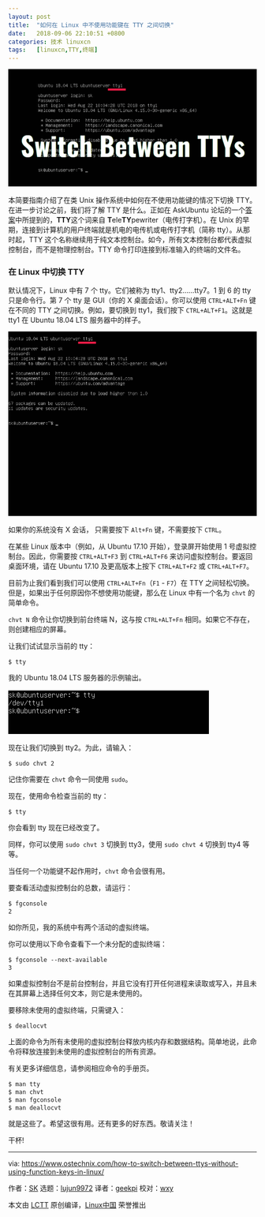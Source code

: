 ```yaml
---
layout: post
title:	"如何在 Linux 中不使用功能键在 TTY 之间切换"
date:	2018-09-06 22:10:51 +0800 
categories:	技术 linuxcn 
tags:	[linuxcn,TTY,终端]
---
```



![](/Asserts/Images/album/201809/06/221052uimitj7mmytji0si.png)


本简要指南介绍了在类 Unix 操作系统中如何在不使用功能键的情况下切换 TTY。在进一步讨论之前，我们将了解 TTY 是什么。正如在 AskUbuntu 论坛的一个[答案](https://askubuntu.com/questions/481906/what-does-tty-stand-for)中所提到的，**TTY**这个词来自 **T**ele**TY**pewriter（电传打字机）。在 Unix 的早期，连接到计算机的用户终端就是机电的电传机或电传打字机（简称 tty）。从那时起，TTY 这个名称继续用于纯文本控制台。如今，所有文本控制台都代表虚拟控制台，而不是物理控制台。TTY 命令打印连接到标准输入的终端的文件名。


### 在 Linux 中切换 TTY


默认情况下，Linux 中有 7 个 tty。它们被称为 tty1、tty2……tty7。1 到 6 的 tty 只是命令行。第 7 个 tty 是 GUI（你的 X 桌面会话）。你可以使用 `CTRL+ALT+Fn` 键在不同的 TTY 之间切换。例如，要切换到 tty1，我们按下 `CTRL+ALT+F1`。这就是 tty1 在 Ubuntu 18.04 LTS 服务器中的样子。


![](/Asserts/Images/album/201809/06/221052a9q2x3vvaqs39aq2.png)


如果你的系统没有 X 会话， 只需要按下 `Alt+Fn` 键，不需要按下 `CTRL`。


在某些 Linux 版本中（例如，从 Ubuntu 17.10 开始），登录屏开始使用 1 号虚拟控制台。因此，你需要按 `CTRL+ALT+F3` 到 `CTRL+ALT+F6` 来访问虚拟控制台。要返回桌面环境，请在 Ubuntu 17.10 及更高版本上按下 `CTRL+ALT+F2` 或 `CTRL+ALT+F7`。


目前为止我们看到我们可以使用 `CTRL+ALT+Fn`（`F1` - `F7`）在 TTY 之间轻松切换。但是，如果出于任何原因你不想使用功能键，那么在 Linux 中有一个名为 `chvt` 的简单命令。


`chvt N` 命令让你切换到前台终端 N，这与按 `CTRL+ALT+Fn` 相同。如果它不存在，则创建相应的屏幕。


让我们试试显示当前的 tty：



```
$ tty
```

我的 Ubuntu 18.04 LTS 服务器的示例输出。


![](/Asserts/Images/album/201809/06/221052koo3mj7zeddei8a7.png)


现在让我们切换到 tty2。为此，请输入：



```
$ sudo chvt 2
```

记住你需要在 `chvt` 命令一同使用 `sudo`。


现在，使用命令检查当前的 tty：



```
$ tty
```

你会看到 tty 现在已经改变了。


同样，你可以使用 `sudo chvt 3` 切换到 tty3，使用 `sudo chvt 4` 切换到 tty4 等等。


当任何一个功能键不起作用时，`chvt` 命令会很有用。


要查看活动虚拟控制台的总数，请运行：



```
$ fgconsole
2
```

如你所见，我的系统中有两个活动的虚拟终端。


你可以使用以下命令查看下一个未分配的虚拟终端：



```
$ fgconsole --next-available
3
```

如果虚拟控制台不是前台控制台，并且它没有打开任何进程来读取或写入，并且未在其屏幕上选择任何文本，则它是未使用的。


要移除未使用的虚拟终端，只需键入：



```
$ deallocvt
```

上面的命令为所有未使用的虚拟控制台释放内核内存和数据结构。简单地说，此命令将释放连接到未使用的虚拟控制台的所有资源。


有关更多详细信息，请参阅相应命令的手册页。



```
$ man tty
$ man chvt
$ man fgconsole
$ man deallocvt
```

就是这些了。希望这很有用。还有更多的好东西。敬请关注！


干杯!




---


via: <https://www.ostechnix.com/how-to-switch-between-ttys-without-using-function-keys-in-linux/>


作者：[SK](https://www.ostechnix.com/author/sk/) 选题：[lujun9972](https://github.com/lujun9972) 译者：[geekpi](https://github.com/geekpi) 校对：[wxy](https://github.com/wxy)


本文由 [LCTT](https://github.com/LCTT/TranslateProject) 原创编译，[Linux中国](https://linux.cn/) 荣誉推出
